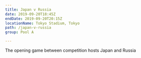 ```yaml
---
title: Japan v Russia
date: 2019-09-20T18:45Z
endDate: 2019-09-20T20:15Z
locationName: Tokyo Stadium, Tokyo
path: /japan-v-russia
group: Pool A

---
```

The opening game between competition hosts Japan and Russia